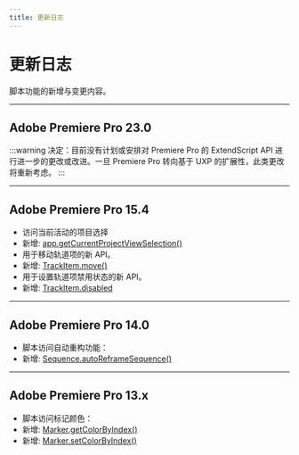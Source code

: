 ```yaml
---
title: 更新日志
---
```

# 更新日志

脚本功能的新增与变更内容。

---

## Adobe Premiere Pro 23.0

:::warning
决定：目前没有计划或安排对 Premiere Pro 的 ExtendScript API 进行进一步的更改或改进。一旦 Premiere Pro 转向基于 UXP 的扩展性，此类更改将重新考虑。
:::

---

## Adobe Premiere Pro 15.4

- 访问当前活动的项目选择
 - 新增: [app.getCurrentProjectViewSelection()](../../application/application#appgetcurrentprojectviewselection)
- 用于移动轨道项的新 API。
 - 新增: [TrackItem.move()](../../item/trackitem#trackitemmove)
- 用于设置轨道项禁用状态的新 API。
 - 新增: [TrackItem.disabled](../../item/trackitem#trackitemdisabled)

---

## Adobe Premiere Pro 14.0

- 脚本访问自动重构功能：
 - 新增: [Sequence.autoReframeSequence()](../../sequence/sequence#sequenceautoreframesequence)

---

## Adobe Premiere Pro 13.x

- 脚本访问标记颜色：
 - 新增: [Marker.getColorByIndex()](../../general/marker#markergetcolorbyindex)
 - 新增: [Marker.setColorByIndex()](../../general/marker#markersetcolorbyindex)
